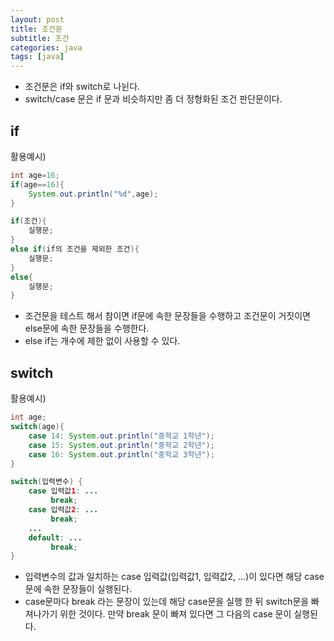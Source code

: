 ```yaml
---
layout: post
title: 조건문
subtitle: 조건
categories: java
tags: [java]
---
```


+ 조건문은 if와 switch로 나뉜다.   
+ switch/case 문은 if 문과 비슷하지만 좀 더 정형화된 조건 판단문이다.

if
-------------
활용예시)
```java
int age=16;
if(age==16){
    System.out.println("%d",age);
}
```

```java
if(조건){
    실행문;
}
else if(if의 조건을 제외한 조건){
    실행문;
}
else{
    실행문;
}
```
+ 조건문을 테스트 해서 참이면 if문에 속한 문장들을 수행하고 조건문이 거짓이면 else문에 속한 문장들을 수행한다.
+ else if는 개수에 제한 없이 사용할 수 있다.

switch
-----------
활용예시)
```java
int age;
switch(age){
    case 14: System.out.println("중학교 1학년");
    case 15: System.out.println("중학교 2학년");
    case 16: System.out.println("중학교 3학년");
}
```
```java
switch(입력변수) {
    case 입력값1: ...
         break;
    case 입력값2: ...
         break;
    ...
    default: ...
         break;
}
```
+ 입력변수의 값과 일치하는 case 입력값(입력값1, 입력값2, ...)이 있다면 해당 case문에 속한 문장들이 실행된다.    
+ case문마다 break 라는 문장이 있는데 해당 case문을 실행 한 뒤 switch문을 빠져나가기 위한 것이다. 만약 break 문이 빠져 있다면 그 다음의 case 문이 실행된다.   
